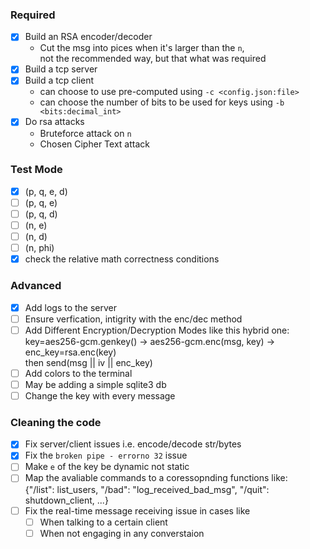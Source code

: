### Required
- [X] Build an RSA encoder/decoder
  * Cut the msg into pices when it's larger than the `n`, \
  not the recommended way, but that what was required
- [X] Build a tcp server
- [X] Build a tcp client
  * can choose to use pre-computed using `-c <config.json:file>`
  * can choose the number of bits to be used for keys using `-b <bits:decimal_int>`
- [X] Do rsa attacks 
  * Bruteforce attack on `n`
  * Chosen Cipher Text attack
      
### Test Mode
- [X] (p, q, e, d)
- [ ] (p, q, e)
- [ ] (p, q, d)
- [ ] (n, e)
- [ ] (n, d)
- [ ] (n, phi)
- [X] check the relative math correctness conditions

### Advanced
- [X] Add logs to the server
- [ ] Ensure verfication, intigrity with the enc/dec method
- [ ] Add Different Encryption/Decryption Modes like this hybrid one: \
    key=aes256-gcm.genkey() -> aes256-gcm.enc(msg, key) -> enc_key=rsa.enc(key) \
    then send(msg || iv || enc_key)
- [ ] Add colors to the terminal
- [ ] May be adding a simple sqlite3 db
- [ ] Change the key with every message

### Cleaning the code
- [X] Fix server/client issues i.e. encode/decode str/bytes
- [X] Fix the `broken pipe - errorno 32` issue
- [ ] Make `e` of the key be dynamic not static
- [ ] Map the avaliable commands to a coressopnding functions like: \
    {"/list": list_users, "/bad": "log_received_bad_msg", "/quit": shutdown_client, ...}
- [ ] Fix the real-time message receiving issue in cases like
  - [ ] When talking to a certain client
  - [ ] When not engaging in any converstaion
